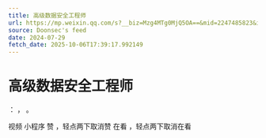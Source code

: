 ```yaml
---
title: 高级数据安全工程师
url: https://mp.weixin.qq.com/s?__biz=Mzg4MTg0MjQ5OA==&mid=2247485823&idx=2&sn=491b5b870f55db8c4fdd6ae6aac0514b
source: Doonsec's feed
date: 2024-07-29
fetch_date: 2025-10-06T17:39:17.992149
---
```


# 高级数据安全工程师

：
，
。

视频
小程序
赞
，轻点两下取消赞
在看
，轻点两下取消在看